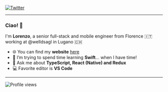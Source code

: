 [![Twitter](https://img.shields.io/badge/LRNZ09-1DA1F2?logo=twitter&logoColor=white&style=for-the-badge)](https://twitter.com/LRNZ09)

---

### Ciao! 👋

I'm **Lorenzo**, a senior full-stack and mobile engineer from Florence 🇮🇹 working
at @welldsagl in Lugano 🇨🇭

- 🌐 You can find my **website** [here](https://lorenzopieri.dev)
- 🌱 I’m trying to spend time learning **Swift**... when I have time!
- 💬 Ask me about **TypeScript, React (Native) and Redux**
- 💻 Favorite editor is **VS Code**

---

![Profile views](https://komarev.com/ghpvc/?&color=yellow&style=for-the-badge&username=LRNZ09)
